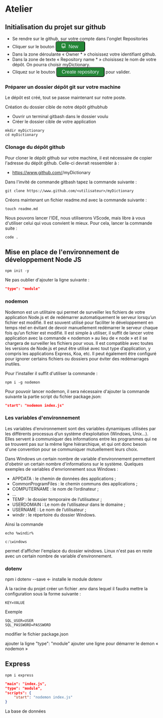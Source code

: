 # Atelier

## Initialisation du projet sur github


- Se rendre sur le github, sur votre compte dans l'onglet Repositories
- Cliquer sur le bouton <button style="font-size:16px; padding: 5px 16px; background-color:rgb(35, 134, 54); color:rgb(240, 246, 252); border-radius:6px;">
    <svg aria-hidden="true" fill="white" height="16" viewBox="0 -1 16 16" version="1.1" width="16" data-view-component="true" class="octicon octicon-repo">
    <path d="M2 2.5A2.5 2.5 0 0 1 4.5 0h8.75a.75.75 0 0 1 .75.75v12.5a.75.75 0 0 1-.75.75h-2.5a.75.75 0 0 1 0-1.5h1.75v-2h-8a1 1 0 0 0-.714 1.7.75.75 0 1 1-1.072 1.05A2.495 2.495 0 0 1 2 11.5Zm10.5-1h-8a1 1 0 0 0-1 1v6.708A2.486 2.486 0 0 1 4.5 9h8ZM5 12.25a.25.25 0 0 1 .25-.25h3.5a.25.25 0 0 1 .25.25v3.25a.25.25 0 0 1-.4.2l-1.45-1.087a.249.249 0 0 0-.3 0L5.4 15.7a.25.25 0 0 1-.4-.2Z"></path>
</svg>  New </button>
- Dans la zone déroulante « Owner * » choisissez votre identifiant github.
- Dans la zone de texte « Repository name * » choisissez le nom de votre dépôt. On pourra choisir myDictionary.
- Cliquez sur le bouton <button style="font-size:16px; padding: 5px 16px; background-color:rgb(35, 134, 54); color:rgb(240, 246, 252); border-radius:6px;">Create repository</button> pour valider.

### Préparer un dossier dépôt git sur votre machine

Le dépôt est créé, tout se passe maintenant sur notre poste.

Création du dossier cible de notre dépôt githubhub
- Ouvrir un terminal gitbash dans le dossier voulu
- Créer le dossier cible de votre application
```
mkdir myDictionary
cd myDictionary
```

### Clonage du dépôt github

Pour cloner le dépôt github sur votre machine, il est nécessaire de copier l'adresse du dépôt github. Celle-ci devrait ressembler à :

- https://www.github.com/<utilisateur>/myDictionary

Dans l'invité de commande gitbash tapez la commande suivante :

```
git clone https://www.github.com/<utilisateur>/myDictionary
```

Créons maintenant un fichier readme.md avec la commande suivante :
```
touch readme.md
```

Nous pouvons lancer l'IDE, nous utiliserons VScode, mais libre à vous d'utiliser celui qui vous convient le mieux. Pour cela, lancer la commande suite :

```
code .
```

## Mise en place de l'environnement de développement Node JS

```
npm init -y
```

Ne pas oublier d'ajouter la ligne suivante :

```JSON
"type": "module"
```

### nodemon

Nodemon est un utilitaire qui permet de surveiller les fichiers de votre application Node.js et de redémarrer automatiquement le serveur lorsqu’un fichier est modifié. Il est souvent utilisé pour faciliter le développement en temps réel en évitant de devoir manuellement redémarrer le serveur chaque fois qu’un fichier est modifié. Il est simple à utiliser, il suffit de lancer votre application avec la commande « nodemon » au lieu de « node » et il se chargera de surveiller les fichiers pour vous. Il est compatible avec toutes les versions de Node.js et peut être utilisé avec tout type d’application, y compris les applications Express, Koa, etc. Il peut également être configuré pour ignorer certains fichiers ou dossiers pour éviter des redémarrages inutiles.

Pour l'installer il suffit d'utiliser la commande :

```
npm i -g nodemon
```

Pour pouvoir lancer nodemon, il sera nécessaire d'ajouter la commande suivante la partie script du fichier package.json:

```JSON
"start": "nodemon index.js"
```

### Les variables d'environnement

Les variables d'environnement sont des variables dynamiques utilisées par les différents processus d’un système d’exploitation (Windows, Unix...). Elles servent à communiquer des informations entre les programmes qui ne se trouvent pas sur la même ligne hiérarchique, et qui ont donc besoin d'une convention pour se communiquer mutuellement leurs choix. 

Dans Windows un certain nombre de variable d'environnement permettent d'obetnir un certain nombre d'informations sur le système. Quelques exemples de variables d'envrionnement sous Windows :

- APPDATA : le chemin de données des applications ;
- CommonProgramFiles : le chemin communs des applications ;
- COMPUTERNAME : le nom de l’ordinateur ;
- ...
- TEMP : le dossier temporaire de l’utilisateur ;
- USERDOMAIN : Le nom de l’utilisateur dans le domaine ;
- USERNAME : Le nom de l’utilisateur ;
- windir : le répertoire du dossier Windows.

Ainsi la commande 

```
echo %windir%

c:\windows
```
permet d'afficher l'emplace du dossier windows. Linux n'est pas en reste avec un certain nombre de variable d'environnement.

### dotenv

npm i dotenv --save <- installe le module dotenv

À la racine du projet créer un fichier .env dans lequel il faudra mettre la configuration sous la forme suivante :

```
KEY=VALUE
```

Exemple

```
SQL_USER=USER
SQL_PASSWORD=PASSWORD
```

modifier le fichier package.json

ajouter la ligne "type": "module"
ajouter une ligne pour démarrer le demon « nodemon »

## Express

```
npm i express
```


```JSON
"main": "index.js",
"type": "module",
"scripts": {
    "start": "nodemon index.js"
}
```



La base de données

